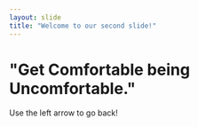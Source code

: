 ```yaml
---
layout: slide
title: "Welcome to our second slide!"
---
```

# "Get Comfortable being Uncomfortable."
Use the left arrow to go back!
